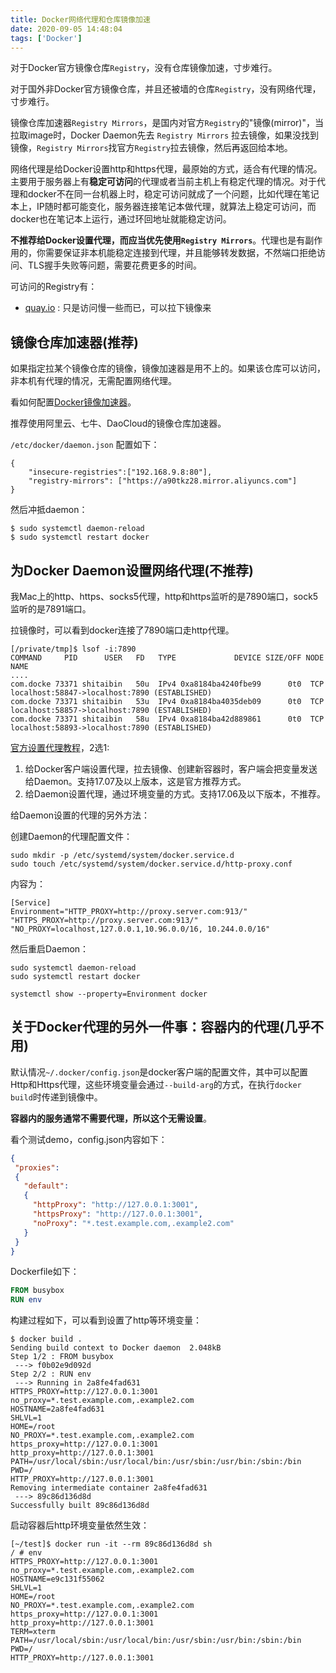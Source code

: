 ```yaml
---
title: Docker网络代理和仓库镜像加速
date: 2020-09-05 14:48:04
tags: ['Docker']
---
```


对于Docker官方镜像仓库`Registry`，没有仓库镜像加速，寸步难行。

对于国外非Docker官方镜像仓库，并且还被墙的仓库`Registry`，没有网络代理，寸步难行。

镜像仓库加速器`Registry Mirrors`，是国内对官方`Registry`的"镜像(mirror)"，当拉取image时，Docker Daemon先去 `Registry Mirrors` 拉去镜像，如果没找到镜像，`Registry Mirrors`找官方`Registry`拉去镜像，然后再返回给本地。

网络代理是给Docker设置http和https代理，最原始的方式，适合有代理的情况。主要用于服务器上有**稳定可访问**的代理或者当前主机上有稳定代理的情况。对于代理和docker不在同一台机器上时，稳定可访问就成了一个问题，比如代理在笔记本上，IP随时都可能变化，服务器连接笔记本做代理，就算法上稳定可访问，而docker也在笔记本上运行，通过环回地址就能稳定访问。

**不推荐给Docker设置代理，而应当优先使用`Registry Mirrors`**。代理也是有副作用的，你需要保证非本机能稳定连接到代理，并且能够转发数据，不然端口拒绝访问、TLS握手失败等问题，需要花费更多的时间。

可访问的Registry有：
- [quay.io](https://quay.io/) : 只是访问慢一些而已，可以拉下镜像来

## 镜像仓库加速器(推荐)

如果指定拉某个镜像仓库的镜像，镜像加速器是用不上的。如果该仓库可以访问，非本机有代理的情况，无需配置网络代理。

看如何配置[Docker镜像加速器](https://yeasy.gitbooks.io/docker_practice/install/mirror.html)。

推荐使用阿里云、七牛、DaoCloud的镜像仓库加速器。

`/etc/docker/daemon.json` 配置如下：

```
{
    "insecure-registries":["192.168.9.8:80"],
    "registry-mirrors": ["https://a90tkz28.mirror.aliyuncs.com"]
}
```

然后冲抵daemon：

```
$ sudo systemctl daemon-reload
$ sudo systemctl restart docker
```


## 为Docker Daemon设置网络代理(不推荐)

我Mac上的http、https、socks5代理，http和https监听的是7890端口，sock5监听的是7891端口。

拉镜像时，可以看到docker连接了7890端口走http代理。

```
[/private/tmp]$ lsof -i:7890
COMMAND     PID      USER   FD   TYPE             DEVICE SIZE/OFF NODE NAME
....
com.docke 73371 shitaibin   50u  IPv4 0xa8184ba4240fbe99      0t0  TCP localhost:58847->localhost:7890 (ESTABLISHED)
com.docke 73371 shitaibin   53u  IPv4 0xa8184ba4035deb09      0t0  TCP localhost:58857->localhost:7890 (ESTABLISHED)
com.docke 73371 shitaibin   58u  IPv4 0xa8184ba42d889861      0t0  TCP localhost:58893->localhost:7890 (ESTABLISHED)
```

[官方设置代理教程](https://docs.docker.com/network/proxy/)，2选1:
1. 给Docker客户端设置代理，拉去镜像、创建新容器时，客户端会把变量发送给Daemon。支持17.07及以上版本，这是官方推荐方式。
2. 给Daemon设置代理，通过环境变量的方式。支持17.06及以下版本，不推荐。

给Daemon设置的代理的另外方法：

创建Daemon的代理配置文件：

```
sudo mkdir -p /etc/systemd/system/docker.service.d
sudo touch /etc/systemd/system/docker.service.d/http-proxy.conf
```

内容为：

```
[Service]
Environment="HTTP_PROXY=http://proxy.server.com:913/" "HTTPS_PROXY=http://proxy.server.com:913/" "NO_PROXY=localhost,127.0.0.1,10.96.0.0/16, 10.244.0.0/16"
```

然后重启Daemon：

```
sudo systemctl daemon-reload
sudo systemctl restart docker

systemctl show --property=Environment docker
```

## 关于Docker代理的另外一件事：容器内的代理(几乎不用)

默认情况`~/.docker/config.json`是docker客户端的配置文件，其中可以配置Http和Https代理，这些环境变量会通过`--build-arg`的方式，在执行`docker build`时传递到镜像中。

**容器内的服务通常不需要代理，所以这个无需设置**。


看个测试demo，config.json内容如下：

```json
{
 "proxies":
 {
   "default":
   {
     "httpProxy": "http://127.0.0.1:3001",
     "httpsProxy": "http://127.0.0.1:3001",
     "noProxy": "*.test.example.com,.example2.com"
   }
 }
}
```

Dockerfile如下：


```dockerfile
FROM busybox
RUN env
```

构建过程如下，可以看到设置了http等环境变量：

```
$ docker build .
Sending build context to Docker daemon  2.048kB
Step 1/2 : FROM busybox
 ---> f0b02e9d092d
Step 2/2 : RUN env
 ---> Running in 2a8fe4fad631
HTTPS_PROXY=http://127.0.0.1:3001
no_proxy=*.test.example.com,.example2.com
HOSTNAME=2a8fe4fad631
SHLVL=1
HOME=/root
NO_PROXY=*.test.example.com,.example2.com
https_proxy=http://127.0.0.1:3001
http_proxy=http://127.0.0.1:3001
PATH=/usr/local/sbin:/usr/local/bin:/usr/sbin:/usr/bin:/sbin:/bin
PWD=/
HTTP_PROXY=http://127.0.0.1:3001
Removing intermediate container 2a8fe4fad631
 ---> 89c86d136d8d
Successfully built 89c86d136d8d
```

启动容器后http环境变量依然生效：

```
[~/test]$ docker run -it --rm 89c86d136d8d sh
/ # env
HTTPS_PROXY=http://127.0.0.1:3001
no_proxy=*.test.example.com,.example2.com
HOSTNAME=e9c131f55062
SHLVL=1
HOME=/root
NO_PROXY=*.test.example.com,.example2.com
https_proxy=http://127.0.0.1:3001
http_proxy=http://127.0.0.1:3001
TERM=xterm
PATH=/usr/local/sbin:/usr/local/bin:/usr/sbin:/usr/bin:/sbin:/bin
PWD=/
HTTP_PROXY=http://127.0.0.1:3001
```